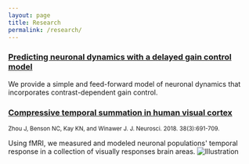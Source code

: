 ```yaml
---
layout: page
title: Research
permalink: /research/
---
```


### [Predicting neuronal dynamics with a delayed gain control model](https://www.ncbi.nlm.nih.gov/pmc/articles/PMC6892546/pdf/pcbi.1007484.pdf) ### 

We provide a simple and feed-forward model of neuronal dynamics that incorporates contrast-dependent gain control.

### [Compressive temporal summation in human visual cortex](https://www.jneurosci.org/content/jneuro/38/3/691.full.pdf) ### 
<sub>Zhou J, Benson NC, Kay KN, and Winawer J. J. Neurosci. 2018. 38(3):691-709.</sub>

Using fMRI, we measured and modeled neuronal populations' temporal response in a collection of visually responses brain areas.
![Illustration]({{site.baseurl}}/images/research/TRF_figure.jpg)


